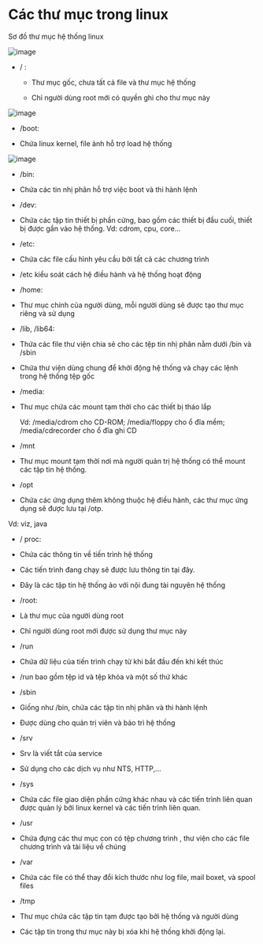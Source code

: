 #  Các thư mục trong linux
 
Sơ đồ thư mục hệ thống linux

![image](https://user-images.githubusercontent.com/92305335/139211765-d59d17ed-6e36-4f50-bfc7-df970d18d89a.png)

 
- / : 

  - Thư mục gốc, chưa tất cả file và thư mục hệ thống

  - Chỉ người dùng root mới có quyền ghi cho thư mục này

![image](https://user-images.githubusercontent.com/92305335/139211836-ee481bad-c4ec-4e2f-a0de-0f68949fe1bf.png)


-	/boot: 

  -	Chứa linux kernel, file ảnh hỗ trợ load hệ thống
 
 ![image](https://user-images.githubusercontent.com/92305335/139211889-cb55beb4-6cfe-4788-abbb-95da20f2bf99.png)


-	/bin:

  -	 Chứa các tin nhị phân hỗ trợ việc boot và thi hành lệnh  
 
-	/dev: 

  -	Chứa các tập tin thiết bị phần cứng, bao gồm các thiết bị đầu cuối, thiết bị được gắn vào hệ thống. Vd: cdrom, cpu, core… 
 
-	/etc: 

  -	Chứa các file cấu hình yêu cầu bởi tất cả các chương trình

  -	/etc kiểu soát cách hệ điều hành và hệ thống hoạt động
 

-	/home: 
  -	Thư mục chính của người dùng, mỗi người dùng sẽ được tạo thư mục riêng và sử dụng
 
-	/lib, /lib64: 

  -	Thứa các file thư viện chia sẻ cho các tệp tin nhị phân nằm dưới /bin và /sbin

  -	Chứa thư viện dùng chung để khởi động hệ thống và chạy các lệnh trong hệ thống tệp gốc

 
-	/media:

  -	Thư mục chứa các mount tạm thời cho các thiết bị tháo lắp

	Vd: /media/cdrom cho CD-ROM; /media/floppy cho ổ đĩa mềm; /media/cdrecorder cho ổ đĩa ghi CD

-	/mnt

  -	Thư mục mount tạm thời nơi mà người quản trị hệ thống có thể mount các tập tin hệ thống.

-	/opt

  -	Chứa các ứng dụng thêm không thuộc hệ điều hành, các thư mục ứng dụng sẽ được lưu tại /otp.

Vd: viz, java 

-	/ proc: 

  -	Chứa các thông tin về tiến trình hệ thống

  -	Các tiến trình đang chạy sẽ được lưu thông tin tại đây. 

  -	Đây là các tập tin hệ thống ảo với nội đung tài nguyên hệ thống
 
-	/root:

  -	Là thư mục của người dùng root

  -	Chỉ người dùng root mới được sử dụng thư mục này 

-	/run

  -	Chứa dữ liệu của tiến trình chạy từ khi bắt đầu đến khi kết thúc

  -	/run bao gồm tệp id và tệp khóa và một số thứ khác  


-	/sbin

  -	Giống như /bin, chứa các tập tin nhị phân và  thi hành lệnh

  -	Được dùng cho quản trị viên và bảo trì hệ thống

-	/srv

  -	Srv là viết tắt của service

  -	Sử dụng cho các dịch vụ như NTS, HTTP,…

-	/sys

  -	Chứa các file giao diện phần cứng khác nhau và các tiến trình liên quan được quản lý bởi linux kernel và các tiến trình liên quan.
 
-	/usr

 -	Chứa đựng các thư mục con có tệp chương trình , thư viện cho các file chương trình và tài liệu về chúng  
 

-	/var

  -	Chứa các file có thể thay đổi kích thước như log file, mail boxet, và spool files
 
-	/tmp

  -	Thư mục chứa các tập tin tạm được tạo bởi hệ thống và người dùng

  -	Các tập tin trong thư mục này bị xóa khi hệ thống khởi động lại.
